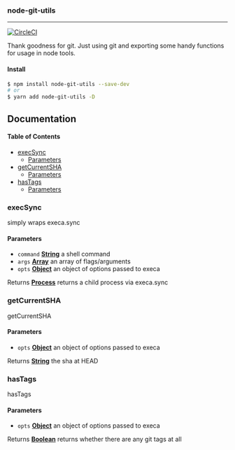 ### node-git-utils

* * *

[![CircleCI](https://circleci.com/gh/DavideDaniel/node-git-utils/tree/master.svg?style=svg)](https://circleci.com/gh/DavideDaniel/node-git-utils/tree/master)

Thank goodness for git. Just using git and exporting some handy functions for usage in node tools.

#### Install

```bash
$ npm install node-git-utils --save-dev
# or
$ yarn add node-git-utils -D
```

## Documentation

<!-- Generated by documentation.js. Update this documentation by updating the source code. -->

#### Table of Contents

-   [execSync](#execsync)
    -   [Parameters](#parameters)
-   [getCurrentSHA](#getcurrentsha)
    -   [Parameters](#parameters-1)
-   [hasTags](#hastags)
    -   [Parameters](#parameters-2)

### execSync

simply wraps execa.sync

#### Parameters

-   `command` **[String](https://developer.mozilla.org/docs/Web/JavaScript/Reference/Global_Objects/String)** a shell command
-   `args` **[Array](https://developer.mozilla.org/docs/Web/JavaScript/Reference/Global_Objects/Array)** an array of flags/arguments
-   `opts` **[Object](https://developer.mozilla.org/docs/Web/JavaScript/Reference/Global_Objects/Object)** an object of options passed to execa

Returns **[Process](https://nodejs.org/api/process.html)** returns a child process via execa.sync

### getCurrentSHA

getCurrentSHA

#### Parameters

-   `opts` **[Object](https://developer.mozilla.org/docs/Web/JavaScript/Reference/Global_Objects/Object)** an object of options passed to execa

Returns **[String](https://developer.mozilla.org/docs/Web/JavaScript/Reference/Global_Objects/String)** the sha at HEAD

### hasTags

hasTags

#### Parameters

-   `opts` **[Object](https://developer.mozilla.org/docs/Web/JavaScript/Reference/Global_Objects/Object)** an object of options passed to execa

Returns **[Boolean](https://developer.mozilla.org/docs/Web/JavaScript/Reference/Global_Objects/Boolean)** returns whether there are any git tags at all
